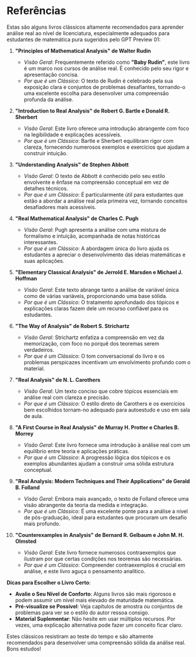# Referências
Estas são alguns livros clássicos altamente recomendados para aprender análise real ao nível de licenciatura, especialmente adequados para estudantes de matemática pura sugeridos pelo GPT Preview 01:

1. **"Principles of Mathematical Analysis" de Walter Rudin**
   - *Visão Geral*: Frequentemente referido como **"Baby Rudin"**, este livro é um marco nos cursos de análise real. É conhecido pelo seu rigor e apresentação concisa.
   - *Por que é um Clássico*: O texto de Rudin é celebrado pela sua exposição clara e conjuntos de problemas desafiantes, tornando-o uma excelente escolha para desenvolver uma compreensão profunda da análise.

2. **"Introduction to Real Analysis" de Robert G. Bartle e Donald R. Sherbert**
   - *Visão Geral*: Este livro oferece uma introdução abrangente com foco na legibilidade e explicações acessíveis.
   - *Por que é um Clássico*: Bartle e Sherbert equilibram rigor com clareza, fornecendo numerosos exemplos e exercícios que ajudam a construir intuição.

3. **"Understanding Analysis" de Stephen Abbott**
   - *Visão Geral*: O texto de Abbott é conhecido pelo seu estilo envolvente e ênfase na compreensão conceptual em vez de detalhes técnicos.
   - *Por que é um Clássico*: É particularmente útil para estudantes que estão a abordar a análise real pela primeira vez, tornando conceitos desafiadores mais acessíveis.

4. **"Real Mathematical Analysis" de Charles C. Pugh**
   - *Visão Geral*: Pugh apresenta a análise com uma mistura de formalismo e intuição, acompanhada de notas históricas interessantes.
   - *Por que é um Clássico*: A abordagem única do livro ajuda os estudantes a apreciar o desenvolvimento das ideias matemáticas e suas aplicações.

5. **"Elementary Classical Analysis" de Jerrold E. Marsden e Michael J. Hoffman**
   - *Visão Geral*: Este texto abrange tanto a análise de variável única como de várias variáveis, proporcionando uma base sólida.
   - *Por que é um Clássico*: O tratamento aprofundado dos tópicos e explicações claras fazem dele um recurso confiável para os estudantes.

6. **"The Way of Analysis" de Robert S. Strichartz**
   - *Visão Geral*: Strichartz enfatiza a compreensão em vez da memorização, com foco no porquê dos teoremas serem verdadeiros.
   - *Por que é um Clássico*: O tom conversacional do livro e os problemas perspicazes incentivam um envolvimento profundo com o material.

7. **"Real Analysis" de N. L. Carothers**
   - *Visão Geral*: Um texto conciso que cobre tópicos essenciais em análise real com clareza e precisão.
   - *Por que é um Clássico*: O estilo direto de Carothers e os exercícios bem escolhidos tornam-no adequado para autoestudo e uso em sala de aula.

8. **"A First Course in Real Analysis" de Murray H. Protter e Charles B. Morrey**
   - *Visão Geral*: Este livro fornece uma introdução à análise real com um equilíbrio entre teoria e aplicações práticas.
   - *Por que é um Clássico*: A progressão lógica dos tópicos e os exemplos abundantes ajudam a construir uma sólida estrutura conceptual.

9. **"Real Analysis: Modern Techniques and Their Applications" de Gerald B. Folland**
   - *Visão Geral*: Embora mais avançado, o texto de Folland oferece uma visão abrangente da teoria da medida e integração.
   - *Por que é um Clássico*: É uma excelente ponte para a análise a nível de pós-graduação, ideal para estudantes que procuram um desafio mais profundo.

10. **"Counterexamples in Analysis" de Bernard R. Gelbaum e John M. H. Olmsted**
    - *Visão Geral*: Este livro fornece numerosos contraexemplos que ilustram por que certas condições nos teoremas são necessárias.
    - *Por que é um Clássico*: Compreender contraexemplos é crucial em análise, e este livro aguça o pensamento analítico.

**Dicas para Escolher o Livro Certo**:
- **Avalie o Seu Nível de Conforto**: Alguns livros são mais rigorosos e podem assumir um nível mais elevado de maturidade matemática.
- **Pré-visualize se Possível**: Veja capítulos de amostra ou conjuntos de problemas para ver se o estilo do autor ressoa consigo.
- **Material Suplementar**: Não hesite em usar múltiplos recursos. Por vezes, uma explicação alternativa pode fazer um conceito ficar claro.

Estes clássicos resistiram ao teste do tempo e são altamente recomendados para desenvolver uma compreensão sólida da análise real. Bons estudos!

